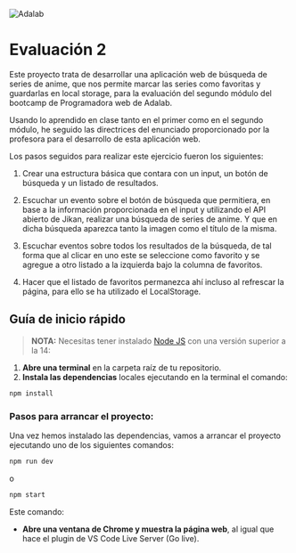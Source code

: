![Adalab](https://beta.adalab.es/resources/images/adalab-logo-155x61-bg-white.png)

# Evaluación 2

Este proyecto trata de  desarrollar una aplicación web de búsqueda de series de anime, que nos permite marcar las series como favoritas y guardarlas en local storage, para la evaluación del segundo módulo del bootcamp de Programadora web de Adalab.

Usando lo aprendido en clase tanto en el primer como en el segundo módulo, he seguido las directrices del enunciado proporcionado por la profesora para el desarrollo de esta aplicación web. 

Los pasos seguidos para realizar este ejercicio fueron los siguientes:

1. Crear una estructura básica que contara con un input, un botón de búsqueda y un listado de resultados.

2. Escuchar un evento sobre el botón de búsqueda que permitiera, en base a la información proporcionada en el input y utilizando el API abierto de Jikan, realizar una búsqueda de series de anime. Y que en dicha búsqueda aparezca tanto la imagen como el título de la misma.

3. Escuchar eventos sobre todos los resultados de la búsqueda, de tal forma que al clicar en uno este se seleccione como favorito y se agregue a otro listado a la izquierda bajo la columna de favoritos. 

4. Hacer que el listado de favoritos permanezca ahí incluso al refrescar la página, para ello se ha utilizado el LocalStorage.


## Guía de inicio rápido

> **NOTA:** Necesitas tener instalado [Node JS](https://nodejs.org/) con una versión superior a la 14:

1. **Abre una terminal** en la carpeta raíz de tu repositorio.
2. **Instala las dependencias** locales ejecutando en la terminal el comando:

```bash
npm install
```

### Pasos para arrancar el proyecto:

Una vez hemos instalado las dependencias, vamos a arrancar el proyecto ejecutando uno de los siguientes comandos:

```bash
npm run dev
```
o

```bash
npm start
```

Este comando:

- **Abre una ventana de Chrome y muestra la página web**, al igual que hace el plugin de VS Code Live Server (Go live).




